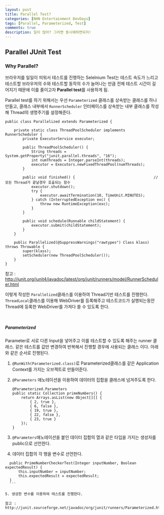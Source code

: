 ```yaml
---
layout: post
title: Parallel Test?
categories: [NHN Entertainment DevDays]
tags: [Parallel, Parameterized, Test]
comments: true
description: 일이 많아? 그러면 동시에하면되지!
---
```


## Parallel JUnit Test ##

### Why Parallel? ###

브라우저를 일일이 띄워서 테스트를 진행하는 Selelnium Test는 테스트 속도가 느리고 테스트할 브라우저의 수와 테스트할 동작의 수가 늘어나는 만큼 전체 테스트 시간이 길어지기 때문에 이를 줄이고자 **Parallel test**를 사용하게 됨.

Parallel test를 하기 위해서는 우선 `Parameterized` 클래스를 상속받는 클래스를 하나 만들고, 클래스 내부에서 `RunnerScheduler` 인터페이스를 상속받는 내부 클래스를 작성해 Thread의 생명주기를 설정해준다.

```
public class Parallelized extends Parameterized {

    private static class ThreadPoolScheduler implements RunnerScheduler {
        private ExecutorService executor;

        public ThreadPoolScheduler() {
            String threads = System.getProperty("junit.parallel.threads", "16");
            int numThreads = Integer.parseInt(threads);
            executor = Executors.newFixedThreadPool(numThreads);
        }

        public void finished() {									//모든 Thread가 끝날경우 호출되는 함수
            executor.shutdown();
            try {
                executor.awaitTermination(10, TimeUnit.MINUTES);
            } catch (InterruptedException exc) {
                throw new RuntimeException(exc);
            }
        }

        public void schedule(Runnable childStatement) {
            executor.submit(childStatement);
        }
    }

    public Parallelized(@SuppressWarnings("rawtypes") Class klass) throws Throwable {
        super(klass);
        setScheduler(new ThreadPoolScheduler());
    }
}
```

참고 : http://junit.org/junit4/javadoc/latest/org/junit/runners/model/RunnerScheduler.html

이렇게 작성한 `Parallelized`클래스를 이용하여 Thread기반 테스트를 진행한다. `ThreadLocal`클래스를 이용해 WebDriver를 등록해주고 테스트코드가 실행되는동안 Thread에 등록한 WebDriver를 가져다 쓸 수 있도록 한다.

<br>

##### Parameterized #####

Parameter로 서로 다른 Input을 넣어주고 이를 테스트할 수 있도록 해주는 runner 클래스. 같은 테스트를 값만 변경하여 반복해서 진행할 경우에 사용되는 클래스 이다. 아래와 같은 순서로 진행된다.

1. `@RunWith(Parameterized.class)`로 Parameterized클래스를 같은 Application Context를 가지는 오브젝트로 만들어준다.
2. `@Parameters` 애노테이션을 이용하여 데이터의 집합을 클래스에 넘겨주도록 한다.

	```
    @Parameterized.Parameters
    public static Collection primeNumbers() {
        return Arrays.asList(new Object[][] {
            { 2, true },
            { 6, false },
            { 19, true },
            { 22, false },
            { 23, true }
        });
    }
    ```
    
3. `@Parameters`애노테이션을 붙인 데이터 집합의 열과 같은 타입을 가지는 생성자를 public으로 선언한다.
4. 데이터 집합의 각 행을 변수로 선언한다.

  ```
	public PrimeNumberCheckerTest(Integer inputNumber, Boolean expectedResult) {
        this.inputNumber = inputNumber;
        this.expectedResult = expectedResult;
    }    
    ```
    
5. 생성한 변수를 이용하여 테스트를 진행한다.

참고 : http://junit.sourceforge.net/javadoc/org/junit/runners/Parameterized.html